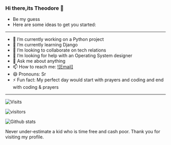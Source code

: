 ### Hi there,its Theodore 👋
* Be my guess
* Here are some ideas to get you started:

<hr>

- 🔭 I’m currently working on a Python project
- 🌱 I’m currently learning Django
- 👯 I’m looking to collaborate on tech relations
- 🤔 I’m looking for help with an Operating System designer
- 💬 Ask me about anything
- 📫 How to reach me: [![Email]](mailto:ngulefacfolefac@gmail.com)
- 😄 Pronouns: Sr
- ⚡ Fun fact: My perfect day would start with prayers and coding and end with coding & prayers

<hr>

![Visits](https://komarev.com/ghpvc/?username=Ngulefac)


![visitors](https://visitor-badge.glitch.me/badge?page_id=Ngulefac)


![Github stats](https://github-readme-stats.vercel.app/api?username=Ngulefac&show_icons=true&count_private=true)


Never under-estimate a kid who is time free and cash poor.
Thank you for visiting my profile.


